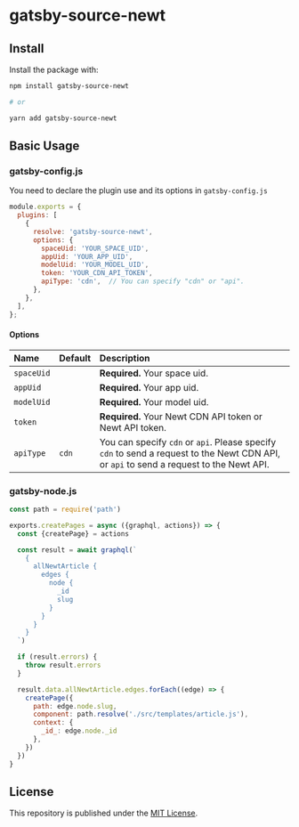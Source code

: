 # gatsby-source-newt

## Install

Install the package with:

```sh
npm install gatsby-source-newt

# or

yarn add gatsby-source-newt
```

## Basic Usage

### gatsby-config.js

You need to declare the plugin use and its options in `gatsby-config.js`

```js
module.exports = {
  plugins: [
    {
      resolve: 'gatsby-source-newt',
      options: {
        spaceUid: 'YOUR_SPACE_UID',
        appUid: 'YOUR_APP_UID',
        modelUid: 'YOUR_MODEL_UID',
        token: 'YOUR_CDN_API_TOKEN',
        apiType: 'cdn',  // You can specify "cdn" or "api".
      },
    },
  ],
};
```

#### Options

| Name | Default | Description |
| :--- | :--- | :--- |
| `spaceUid` | | **Required.** Your space uid. |
| `appUid` | | **Required.** Your app uid. |
| `modelUid` | | **Required.** Your model uid. |
| `token` | | **Required.** Your Newt CDN API token or Newt API token. |
| `apiType` | `cdn` | You can specify `cdn` or `api`. Please specify `cdn` to send a request to the Newt CDN API, or `api` to send a request to the Newt API. |

### gatsby-node.js

```js
const path = require('path')

exports.createPages = async ({graphql, actions}) => {
  const {createPage} = actions

  const result = await graphql(`
    {
      allNewtArticle {
        edges {
          node {
            _id
            slug
          }
        }
      }
    }
  `)

  if (result.errors) {
    throw result.errors
  }

  result.data.allNewtArticle.edges.forEach((edge) => {
    createPage({
      path: edge.node.slug,
      component: path.resolve('./src/templates/article.js'),
      context: {
        _id_: edge.node._id
      },
    })
  })
}
```

## License

This repository is published under the [MIT License](https://github.com/Newt-Inc/gatsby-source-newt/blob/main/LICENSE).

